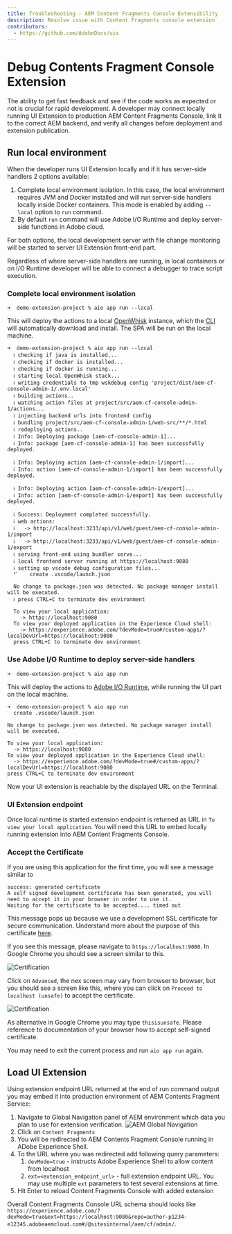 ```yaml
---
title: Troubleshooting - AEM Content Fragments Console Extensibility
description: Resolve issue with Content Fragments console extension
contributors:
  - https://github.com/AdobeDocs/uix
---
```

# Debug Contents Fragment Console Extension

The ability to get fast feedback and see if the code works as expected or not is crucial for rapid development. A developer may connect locally running UI Extension to production AEM Content Fragments Console, link it to the correct AEM backend, and verify all changes before deployment and extension publication.

## Run local environment
When the developer runs UI Extension locally and if it has server-side handlers 2 options available:
1. Complete local environment isolation. In this case, the local environment requires JVM and Docker installed and will run server-side handlers locally inside Docker containers. This mode is enabled by adding `--local` option to `run` command.
2. By default `run` command will use Adobe I/O Runtime and deploy server-side functions in Adobe cloud.

For both options, the local development server with file change monitoring will be started to server UI Extension front-end part.

Regardless of where server-side handlers are running, in local containers or on I/O Runtime developer will be able to connect a debugger to trace script execution. 

### Complete local environment isolation
```shell
➜  demo-extension-project % aio app run --local
```

This will deploy the actions to a local [OpenWhisk](https://openwhisk.apache.org/) instance, which the [CLI](https://github.com/adobe/aio-cli) will automatically download and install. The SPA will be run on the local machine.

```shell
➜  demo-extension-project % aio app run --local
  ℹ checking if java is installed...
  ℹ checking if docker is installed...
  ℹ checking if docker is running...
  ℹ starting local OpenWhisk stack...
  ℹ writing credentials to tmp wskdebug config 'project/dist/aem-cf-console-admin-1/.env.local'
  ℹ building actions..
  ℹ watching action files at project/src/aem-cf-console-admin-1/actions...
  ℹ injecting backend urls into frontend config
  ℹ bundling project/src/aem-cf-console-admin-1/web-src/**/*.html
  ℹ redeploying actions..
  ℹ Info: Deploying package [aem-cf-console-admin-1]...
  ℹ Info: package [aem-cf-console-admin-1] has been successfully deployed.

  ℹ Info: Deploying action [aem-cf-console-admin-1/import]...
  ℹ Info: action [aem-cf-console-admin-1/import] has been successfully deployed.

  ℹ Info: Deploying action [aem-cf-console-admin-1/export]...
  ℹ Info: action [aem-cf-console-admin-1/export] has been successfully deployed.

  ℹ Success: Deployment completed successfully.
  ℹ web actions:
  ℹ   -> http://localhost:3233/api/v1/web/guest/aem-cf-console-admin-1/import
  ℹ   -> http://localhost:3233/api/v1/web/guest/aem-cf-console-admin-1/export
  ℹ serving front-end using bundler serve...
  ℹ local frontend server running at https://localhost:9080
  ℹ setting up vscode debug configuration files...
  ⠋    create .vscode/launch.json

  No change to package.json was detected. No package manager install will be executed.
  ℹ press CTRL+C to terminate dev environment
  
  To view your local application:
    -> https://localhost:9080
  To view your deployed application in the Experience Cloud shell:
    -> https://experience.adobe.com/?devMode=true#/custom-apps/?localDevUrl=https://localhost:9080
  press CTRL+C to terminate dev environment
```

### Use Adobe I/O Runtime to deploy server-side handlers
```shell
➜  demo-extension-project % aio app run
```

This will deploy the actions to [Adobe I/O Runtime](/apis/experienceplatform/runtime), while running the UI part on the local machine. 

```shell
➜  demo-extension-project % aio app run
  create .vscode/launch.json

No change to package.json was detected. No package manager install will be executed.

To view your local application:
  -> https://localhost:9080
To view your deployed application in the Experience Cloud shell:
  -> https://experience.adobe.com/?devMode=true#/custom-apps/?localDevUrl=https://localhost:9080
press CTRL+C to terminate dev environment
```

Now your UI extension is reachable by the displayed URL on the Terminal. 

### UI Extension endpoint

Once local runtime is started extension endpoint is returned as URL in `To view your local application`. You will need this URL to embed locally running extension into AEM Content Fragments Console.
### Accept the Certificate

If you are using this application for the first time, you will see a message similar to

```shell
success: generated certificate
A self signed development certificate has been generated, you will need to accept it in your browser in order to use it.
Waiting for the certificate to be accepted.... timed out
```

This message pops up because we use a development SSL certificate for secure communication. Understand more about the purpose of this certificate [here](https://letsencrypt.org/docs/certificates-for-localhost/).

If you see this message, please navigate to `https://localhost:9080`. In Google Chrome you should see a screen similar to this.

![Certification](cert-1.png)

Click on `Advanced`, the nex screen may vary from browser to browser, but you should see a screen like this, where you can click on `Proceed to localhost (unsafe)` to accept the certificate.

![Certification](cert-2.png)

As alternative in Google Chrome you may type `thisisunsafe`. Please reference to documentation of your browser how to accept self-signed certificate.

You may need to exit the current process and run `aio app run` again.

## Load UI Extension

Using extension endpoint URL returned at the end of run command output you may embed it into production environment of AEM Contents Fragment Service:

1. Navigate to Global Navigation panel of AEM environment which data you plan to use for extension verification.
![AEM Global Navigation](cfc-global-navigation.png)
2. Click on `Content Fragments`
3. You will be redirected to AEM Contents Fragment Console running in ADobe Experience Shell.
4. To the URL where you was redirected add following query parameters:
   1. `devMode=true` - instructs Adobe Experience Shell to allow content from localhost
   2. `ext=<extension_endpoint_url>` - full extension endpoint URL. You may use multiple `ext` parameters to test several extensions at time.
5. Hit Enter to reload Content Fragments Console with added extension

Overall Content Fragments Console URL schema should looks like `https://experience.adobe.com/?devMode=true&ext=https://localhost:9080&repo=author-p1234-e12345.adobeaemcloud.com#/@sitesinternal/aem/cf/admin/`.
